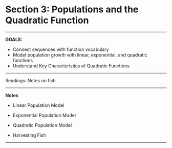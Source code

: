 # Section 3: Populations and the Quadratic Function
---

**GOALS:**

* Connect sequences with function vocabulary
* Model population growth with linear, exponential, and quadratic functions
* Understand Key Characteristics of Quadratic Functions


---

Readings: Notes on fish




---

**Notes**

- Linear Population Model

- Exponential Population  Model

- Quadratic Population Model

- Harvesting Fish



---
